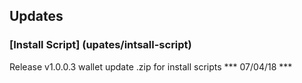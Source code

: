 Updates
-----------------


### [Install Script] (upates/intsall-script) ###

Release v1.0.0.3 wallet update .zip for install scripts *** 07/04/18 ***



